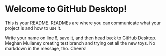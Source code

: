 # Welcome to GitHub Desktop!

This is your README. READMEs are where you can communicate what your project is and how to use it.

Write your name on line 6, save it, and then head back to GitHub Desktop.
Meghan Mullaney creating test branch and trying out all the new toys. No markdown in the message, tho. Cheers!